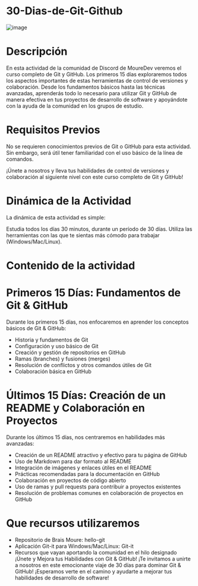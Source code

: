 # 30-Dias-de-Git-Github
![image](https://github.com/FedeAirala/30-Dias-de-Git-Github/assets/148779252/65c5b7fe-2195-4ba0-b209-639c45621ffc)

# Descripción

En esta actividad de la comunidad de Discord de MoureDev veremos el curso completo de Git y GitHub. Los primeros 15 días exploraremos todos los aspectos importantes de estas herramientas de control de versiones y colaboración. Desde los fundamentos básicos hasta las técnicas avanzadas, aprenderás todo lo necesario para utilizar Git y GitHub de manera efectiva en tus proyectos de desarrollo de software y apoyándote con la ayuda de la comunidad en los grupos de estudio.

# Requisitos Previos

No se requieren conocimientos previos de Git o GitHub para esta actividad. Sin embargo, será útil tener familiaridad con el uso básico de la línea de comandos.

¡Únete a nosotros y lleva tus habilidades de control de versiones y colaboración al siguiente nivel con este curso completo de Git y GitHub!

# Dinámica de la Actividad

La dinámica de esta actividad es simple:

Estudia todos los días 30 minutos, durante un período de 30 días.
Utiliza las herramientas con las que te sientas más cómodo para trabajar (Windows/Mac/Linux).

# Contenido de la actividad

# Primeros 15 Días: Fundamentos de Git & GitHub

Durante los primeros 15 días, nos enfocaremos en aprender los conceptos básicos de Git & GitHub:

* Historia y fundamentos de Git
* Configuración y uso básico de Git
* Creación y gestión de repositorios en GitHub
* Ramas (branches) y fusiones (merges)
* Resolución de conflictos y otros comandos útiles de Git
* Colaboración básica en GitHub
  
# Últimos 15 Días: Creación de un README y Colaboración en Proyectos

 Durante los últimos 15 días, nos centraremos en habilidades más avanzadas:

* Creación de un README atractivo y efectivo para tu página de GitHub
* Uso de Markdown para dar formato al README
* Integración de imágenes y enlaces útiles en el README
* Prácticas recomendadas para la documentación en GitHub
* Colaboración en proyectos de código abierto
* Uso de ramas y pull requests para contribuir a proyectos existentes
* Resolución de problemas comunes en colaboración de proyectos en GitHub

# Que recursos utilizaremos

* Repositorio de Brais Moure: hello-git
* Aplicación Git-it para Windows/Mac/Linux: Git-it
* Recursos que vayan aportando la comunidad en el hilo designado
¡Únete y Mejora tus Habilidades con Git & GitHub!
¡Te invitamos a unirte a nosotros en este emocionante viaje de 30 días para dominar Git & GitHub! ¡Esperamos verte en el camino y ayudarte a mejorar tus habilidades de desarrollo de software!
